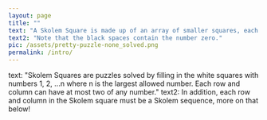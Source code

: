 ```yaml
---
layout: page
title: ""
text: "A Skolem Square is made up of an array of smaller squares, each with a number inside. In a Skolem Square, the numbers that form the rows and columns must themselves be Skolem Sequences."
text2: "Note that the black spaces contain the number zero."
pic: /assets/pretty-puzzle-none_solved.png
permalink: /intro/
---
```

text: "Skolem Squares are puzzles solved by filling in the white squares with numbers 1, 2, ...n where n is the largest allowed number. Each row and column can have at most two of any number."
text2: In addition, each row and column in the Skolem square must be a Skolem sequence, more on that below!
